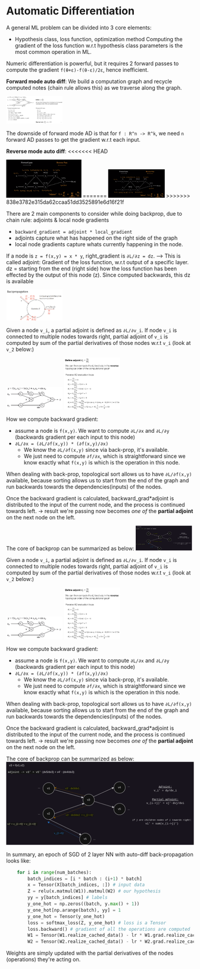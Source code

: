# Automatic Differentiation
A general ML problem can be divided into 3 core elements:
- Hypothesis class, loss function, optimization method
Computing the gradient of the loss function w.r.t hypothesis class parameters is the most common operation in ML.

Numeric differentiation is powerful, but it requires 2 forward passes to compute the gradient `f(θ+ε)-f(θ-ε)/2ε`, hence inefficient.

**Forward mode auto diff**: We build a computation graph and recycle computed notes (chain rule allows this) as we traverse along the graph.

<img src="https://raw.githubusercontent.com/goksanisil23/lazyML/main/AutomaticDffferentiation/resources/forward_mode_AD.png" width=30% height=50%>

The downside of forward mode AD is that for `f : R^n -> R^k`, we need `n` forward AD passes to get the gradient w.r.t each input.   

**Reverse mode auto diff**: 
<<<<<<< HEAD

<img src="https://raw.githubusercontent.com/goksanisil23/lazyML/main/AutomaticDffferentiation/resources/reverse_mode_AD.png" width=40% height=50%>
=======
<img src="https://raw.githubusercontent.com/goksanisil23/lazyML/main/AutomaticDffferentiation/resources/reverse_mode_AD.png" width=30% height=50%>
>>>>>>> 838e3782e315da62ccaa51dd3525891e6d16f21f

There are 2 main components to consider while doing backprop, due to chain rule: adjoints & local node gradients
 - `backward_gradient = adjoint * local_gradient` 
 - adjoints capture what has happened on the right side of the graph
 - local node gradients capture whats currently happening in the node.

If a node is `z = f(x,y) = x * y`, right_gradient is `∂L/∂z = dz`. --> This is called adjoint: Gradient of the loss function, w.r.t output of a specific layer.
dz = starting from the end (right side) how the loss function has been effected by the output of this node (z). Since computed backwards, this dz is available

<img src="https://raw.githubusercontent.com/goksanisil23/lazyML/main/AutomaticDffferentiation/resources/single_node_backprop.png" width=30% height=50%>

Given a node `v_i`, a partial adjoint is defined as `∂L/∂v_i`. If node `v_i` is connected to multiple nodes towards right, partial adjoint of `v_i` is computed by sum of the partial derivatives of those nodes w.r.t `v_i` (look at `v_2` below:)

<img src="https://raw.githubusercontent.com/goksanisil23/lazyML/main/AutomaticDffferentiation/resources/computation_graph.png" width=30% height=50%>
<img src="https://raw.githubusercontent.com/goksanisil23/lazyML/main/AutomaticDffferentiation/resources/adjoint.png" width=30% height=50%>

How we compute backward gradient:
- assume a node is `f(x,y)`. We want to compute `∂L/∂x` and `∂L/∂y` (backwards gradient per each input to this node)
- `∂L/∂x = (∂L/∂f(x,y)) * (∂f(x,y)/∂x)`
    - We know the `∂L/∂f(x,y)` since via back-prop, it's available.
    - We just need to compute `∂f/∂x`, which is straightforward since we know exactly what `f(x,y)` is which is the operation in this node.

When dealing with back-prop, topological sort allows us to have `∂L/∂f(x,y)` available, because sorting allows us to start from the end of the graph and run backwards towards the dependencies(inputs) of the nodes.

Once the backward gradient is calculated, backward_grad*adjoint is distributed to the input of the current node, and the process is continued towards left.
-> result we're passing now becomes *one of* the **partial adjoint** on the next node on the left.

The core of backprop can be summarized as below:
<img src="https://raw.githubusercontent.com/goksanisil23/lazyML/main/AutomaticDffferentiation/resources/backprop_core.png" width=30% height=50%>


Given a node `v_i`, a partial adjoint is defined as `∂L/∂v_i`. If node `v_i` is connected to multiple nodes towards right, partial adjoint of `v_i` is computed by sum of the partial derivatives of those nodes w.r.t `v_i` (look at `v_2` below:)

<img src="https://raw.githubusercontent.com/goksanisil23/lazyML/main/AutomaticDffferentiation/resources/computation_graph.png" width=30% height=50%>
<img src="https://raw.githubusercontent.com/goksanisil23/lazyML/main/AutomaticDffferentiation/resources/adjoint.png" width=30% height=50%>

How we compute backward gradient:
- assume a node is `f(x,y)`. We want to compute `∂L/∂x` and `∂L/∂y` (backwards gradient per each input to this node)
- `∂L/∂x = (∂L/∂f(x,y)) * (∂f(x,y)/∂x)`
    - We know the `∂L/∂f(x,y)` since via back-prop, it's available.
    - We just need to compute `∂f/∂x`, which is straightforward since we know exactly what `f(x,y)` is which is the operation in this node.

When dealing with back-prop, topological sort allows us to have `∂L/∂f(x,y)` available, because sorting allows us to start from the end of the graph and run backwards towards the dependencies(inputs) of the nodes.

Once the backward gradient is calculated, backward_grad*adjoint is distributed to the input of the current node, and the process is continued towards left.
-> result we're passing now becomes *one of* the **partial adjoint** on the next node on the left.

The core of backprop can be summarized as below:
<img src="https://raw.githubusercontent.com/goksanisil23/lazyML/main/AutomaticDffferentiation/resources/backprop_core.png" width=100% height=50%>


In summary, an epoch of SGD of 2 layer NN with auto-diff back-propagation looks like:
```python
    for i in range(num_batches):
        batch_indices = [i * batch : (i+1) * batch]
        x = Tensor(X[batch_indices, :]) # input data
        Z = relu(x.matmul(W1)).matmul(W2) # our hypothesis
        yy = y[batch_indices] # labels
        y_one_hot = np.zeros((batch, y.max() + 1))
        y_one_hot[np.arange(batch), yy] = 1
        y_one_hot = Tensor(y_one_hot)
        loss = softmax_loss(Z, y_one_hot) # loss is a Tensor
        loss.backward() # gradient of all the operations are computed
        W1 = Tensor(W1.realize_cached_data() - lr * W1.grad.realize_cached_data())
        W2 = Tensor(W2.realize_cached_data() - lr * W2.grad.realize_cached_data())
```
Weights are simply updated with the partial derivatives of the nodes (operations) they're acting on.